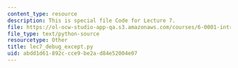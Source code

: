 ```yaml
---
content_type: resource
description: This is special file Code for Lecture 7.
file: https://ol-ocw-studio-app-qa.s3.amazonaws.com/courses/6-0001-introduction-to-computer-science-and-programming-in-python-fall-2016/abdd1d61892ccce9be2ad84e52004e07_lec7_debug_except.py
file_type: text/python-source
resourcetype: Other
title: lec7_debug_except.py
uid: abdd1d61-892c-cce9-be2a-d84e52004e07
---
```

